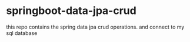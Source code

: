 # springboot-data-jpa-crud
this repo contains the spring data jpa crud operations. and connect to my sql database
